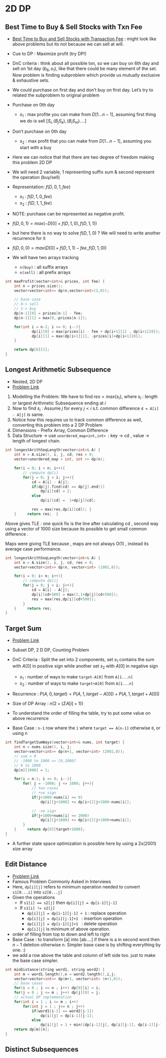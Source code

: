 # 2D DP

## Best Time to Buy & Sell Stocks with Txn Fee

* [Best Time to Buy and Sell Stocks with Transaction Fee](https://leetcode.com/problems/best-time-to-buy-and-sell-stock-with-transaction-fee/) : might look like above problems but its not because we can sell at will.
* Cue to DP : Maximize profit (try DP!)
* DnC criteria : think about all possible txn, so we can buy on 6th day and sell on 1st day $(b_6, s_1)$, like that there could be many element of the set. Now problem is finding subproblem which provide us mutually exclusive & exhaustive sets.
* We could purchase on first day and don’t buy on first day. Let’s try to related the subproblem to original problem
* Purchase on 0th day
  * $s_1$ : max profite you can make from $D[1... n-1]$, assuming first thing we do is sell $[S_i, (B_j S_k), (B_iS_m)....]$
* Don’t purchase on 0th day
  * $s_2$ : max profit that you can make from $D[1...n-1]$, assuming you start with a buy
* Here we can notice that that there are two degree of freedom making this problem 2D DP

* We will need 2 variable, 1 representing suffix sum & second represent the operation (buy/sell)
* Representation: $f(D, 0, 1, fee)$
  * $s_1$ : $f(D, 1, 0, fee)$
  * $s_2$ : $f(D,1, 1, fee)$
* NOTE: purchase can be represented as negative profit.
* $f(D, 0, 1) = max(-D[0] + f(D,1, 0), f(D, 1, 1))$
* but here there is no way to solve $f(D, 1, 0)$ ? We will need to write another recurrence for it
* $f(D, 0, 0) = max(D[0] + f(D, 1, 1) - fee, f(D, 1, 0))$
* We will have two arrays tracking
  * `n(buy)` : all suffix arrays
  * `n(sell)` : all prefix arrays

````c++
int maxProfit(vector<int>& prices, int fee) {
    int n = prices.size();
    vector<vector<int>> dp(n,vector<int>(2,0));

    // base case
    // 0-> sell
    // 1-> buy
    dp[n-1][0] = prices[n-1] - fee;
    dp[n-1][1] = max(0,-prices[n-1]);

    for(int i = n-2; i >= 0; i--){
            dp[i][0] = max(prices[i] - fee + dp[i+1][1] , dp[i+1][0]);
            dp[i][1] = max(dp[i+1][1], -prices[i]+dp[i+1][0]);
    }

    return dp[0][1];
}
````

## Longest Arithmetic Subsequence

* Nested, 2D DP
* [Problem Link](https://leetcode.com/problems/longest-arithmetic-subsequence/)

1. Modelling the Problem: We have to find $res = max\{s_i\}$, where $s_i$ : length or largest Arithmetic Subsequence ending at $i$
2. Now to find $s_i$ : Assume $j$ for every $j < i$ s.t. common difference `d = A[i] - A[j]` is same.
3. Notice how this requires us to track common difference as well, converting this problem into a 2 DP Problem
4. Dimensions - Prefix Array, Common Difference
5. Data Structure -> use `unordered_map<int,int> `: key -> cd , value -> length of longest chain.

````c++
int longestArithSeqLength(vector<int>& A) {
    int n = A.size(), i, j, cd, res = 0;
    vector<unordered_map < int, int >> dp(n);

    for(i = 0; i < n; i++){
        // compute dp[i]
        for(j = 0; j < i; j++){
            cd = A[i] - A[j];
            if(dp[j].find(cd) == dp[j].end())
                dp[i][cd] = 2;
            else
                dp[i][cd] =  1+dp[j][cd];

            res = max(res,dp[i][cd]); }
    }     return res;  }

````

Above gives TLE : one quick fix is the line after calculating cd , second way using a vector of 1000 size because its possible to get small common  difference .

Maps were giving TLE because , maps are not always O(1) , instead its average case performance.

````c++
int longestArithSeqLength(vector<int>& A) {
    int n = A.size(), i, j, cd, res = 0;
    vector<vector<int>> dp(n, vector<int> (1001,0));

    for(i = 0; i< n; i++){
        // compute dp[i]
        for(j = 0; j < i; j++){
            cd = A[i] - A[j];
            dp[i][cd+500] = max(2,1+dp[j][cd+500]);
            res = max(res,dp[i][cd+500]);
        }
    }     return res; 
}
````

## Target Sum

* [Problem Link](https://leetcode.com/problems/target-sum/description/)
* Subset DP, 2 D DP, Counting Problem
* DnC Criteria : Split the set into 2 components, set $s_1$ contains the sum with $A[0]$ in positive sign while another set $s_2$ with $A[0]$ in negative sign
  * $s_1$ : number of ways to make `target-A[0]` from `A[1...n]`
  * $s_2$ : number of ways to make `target+A[0]` from `A[1...n]`

* Recurrence : $P(A, 0, target) = P(A, 1, target-A[0]) + P(A, 1, target + A[0])$
* Size of DP Array : $n(2 + (\Sigma{A[i] + 1}))$
* To understand the order of filling the table, try to put some value on above recurrence
* Base Case : `n-1` row where the `1` where `target == A[n-1]` otherwise `0`, or using n

````c++
int findTargetSumWays(vector<int>& nums, int target) {
    int n = nums.size(), i, j;
    vector<vector<int>> dp(n+1, vector<int> (2001,0));
    // sum = 0
    // -1000 to 1000 => [0,2000]
    // 0 to 1000
    dp[n][1000] = 1;

    for(i = n-1; i >= 0; i--){
        for( j = -1000; j <= 1000; j++){
            // two cases
            // +ve sign
            if(j+1000-nums[i] >= 0)
                dp[i][j+1000] += dp[i+1][j+1000-nums[i]];

            // -ve sign
            if(j+1000+nums[i] <= 2000)
                dp[i][j+1000] += dp[i+1][j+1000+nums[i]];
        }
    }     return dp[0][target+1000]; 
}
````

* A further state space optimization is possible here by using a 2x(2001) size array

## Edit Distance

* [Problem Link](https://leetcode.com/problems/edit-distance/)
* Famous Problem Commonly Asked in Interviews
* Here, `dp[i][j]` refers to minimum operation needed to convert `s1[0...i]` into `s2[0...j]`
* Given the operations
  * If `s1[i] == s2[j]` then `dp[i][j] = dp[i-1][j-1]`
  * If `s1[i] != s2[j]`
    * `dp[i][j] = dp[i-1][j-1] + 1` : replace operation
    * `dp[i][j] = dp[i][j-1]+1 ` : insertion operation
    * `dp[i][j] = dp[i-1][j]+1 ` : delete operation
    * `dp[i][j]` is minimum of above operation.
* order of filling from top to down and left to right
* Base Case : to  transform [a] into [ab….] if there is a in second word then $n-1$ deletion otherwise $n$. Simpler base case is by shifting everything by one. :)
* we add a row above the table and column of left side too. just to make the base case simpler.

````c++
int minDistance(string word1, string word2) {
    int m = word1.length(),n = word2.length(),i,j;
    vector<vector<int>> dp(m+1, vector<int> (n+1,0));
    // base cases
    for(i = 0 ; i <= n ; i++) dp[0][i] = i;
    for(j = 0 ; j <= m ; j++) dp[j][0] = j;
    // actual DP implemenation
    for(int i = 1 ; i <= m ; i++)
        for(int j = 1 ; j<= n ; j++)
            if(word1[i-1] == word2[j-1]) 
                dp[i][j] = dp[i-1][j-1];
            else
                dp[i][j] = 1 + min({dp[i-1][j], dp[i][j-1], dp[i-1][j-1]});
	return dp[m][n]; 
}
````



## Distinct Subsequences


